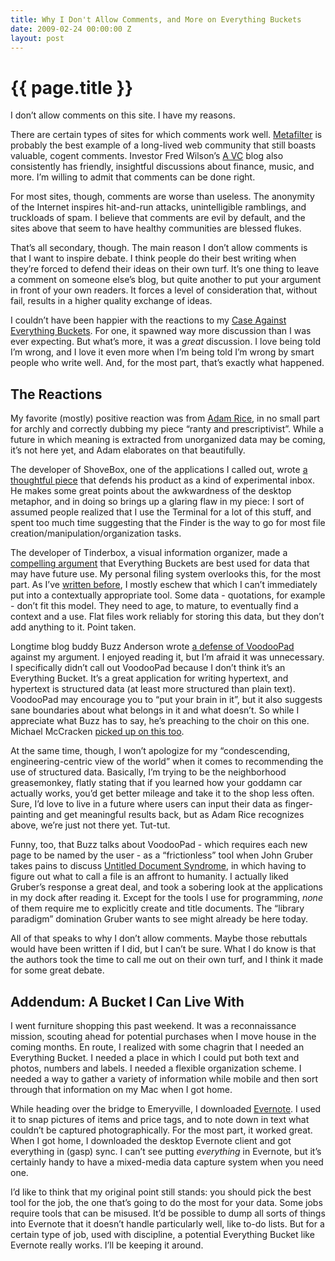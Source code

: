 ```yaml
---
title: Why I Don't Allow Comments, and More on Everything Buckets
date: 2009-02-24 00:00:00 Z
layout: post
---
```


{{ page.title }}
================

I don’t allow comments on this site. I have my reasons.

There are certain types of sites for which comments work well. [Metafilter](http://www.metafilter.com/) is probably the best example of a long-lived web community that still boasts valuable, cogent comments. Investor Fred Wilson’s [A VC](http://www.avc.com/) blog also consistently has friendly, insightful discussions about finance, music, and more. I’m willing to admit that comments can be done right.

For most sites, though, comments are worse than useless. The anonymity of the Internet inspires hit-and-run attacks, unintelligible ramblings, and truckloads of spam. I believe that comments are evil by default, and the sites above that seem to have healthy communities are blessed flukes.

That’s all secondary, though. The main reason I don’t allow comments is that I want to inspire debate. I think people do their best writing when they’re forced to defend their ideas on their own turf. It’s one thing to leave a comment on someone else’s blog, but quite another to put your argument in front of your own readers. It forces a level of consideration that, without fail, results in a higher quality exchange of ideas.

I couldn’t have been happier with the reactions to my [Case Against Everything Buckets](http://al3x.net/2009/01/31/against-everything-buckets.html). For one, it spawned way more discussion than I was ever expecting. But what’s more, it was a *great* discussion. I love being told I’m wrong, and I love it even more when I’m being told I’m wrong by smart people who write well. And, for the most part, that’s exactly what happened.

The Reactions
-------------

My favorite (mostly) positive reaction was from [Adam Rice](http://8stars.org/a/2009/02/09/a-humble-case-against-everything-buckets/), in no small part for archly and correctly dubbing my piece “ranty and prescriptivist”. While a future in which meaning is extracted from unorganized data may be coming, it’s not here yet, and Adam elaborates on that beautifully.

The developer of ShoveBox, one of the applications I called out, wrote [a thoughtful piece](http://www.wonderwarp.com/blog/archives/107) that defends his product as a kind of experimental inbox. He makes some great points about the awkwardness of the desktop metaphor, and in doing so brings up a glaring flaw in my piece: I sort of assumed people realized that I use the Terminal for a lot of this stuff, and spent too much time suggesting that the Finder is the way to go for most file creation/manipulation/organization tasks.

The developer of Tinderbox, a visual information organizer, made a [compelling argument](http://www.markbernstein.org/Feb09/EverythingBuckets.html) that Everything Buckets are best used for data that may have future use. My personal filing system overlooks this, for the most part. As I’ve [written before](http://al3x.net/2007/09/04/anti-task-list.html), I mostly eschew that which I can’t immediately put into a contextually appropriate tool. Some data - quotations, for example - don’t fit this model. They need to age, to mature, to eventually find a context and a use. Flat files work reliably for storing this data, but they don’t add anything to it. Point taken.

Longtime blog buddy Buzz Anderson wrote [a defense of VoodooPad](http://log.scifihifi.com/post/76989703/everything-buckets) against my argument. I enjoyed reading it, but I’m afraid it was unnecessary. I specifically didn’t call out VoodooPad because I don’t think it’s an Everything Bucket. It’s a great application for writing hypertext, and hypertext is structured data (at least more structured than plain text). VoodooPad may encourage you to “put your brain in it”, but it also suggests sane boundaries about what belongs in it and what doesn’t. So while I appreciate what Buzz has to say, he’s preaching to the choir on this one. Michael McCracken [picked up on this too](http://michael-mccracken.net/wp/2009/02/10/something-buckets/).

At the same time, though, I won’t apologize for my “condescending, engineering-centric view of the world” when it comes to recommending the use of structured data. Basically, I’m trying to be the neighborhood greasemonkey, flatly stating that if you learned how your goddamn car actually works, you’d get better mileage and take it to the shop less often. Sure, I’d love to live in a future where users can input their data as finger-painting and get meaningful results back, but as Adam Rice recognizes above, we’re just not there yet. Tut-tut.

Funny, too, that Buzz talks about VoodooPad - which requires each new page to be named by the user - as a “frictionless” tool when John Gruber takes pains to discuss [Untitled Document Syndrome](http://daringfireball.net/2009/02/untitled_document_syndrome), in which having to figure out what to call a file is an affront to humanity. I actually liked Gruber’s response a great deal, and took a sobering look at the applications in my dock after reading it. Except for the tools I use for programming, *none* of them require me to explicitly create and title documents. The “library paradigm” domination Gruber wants to see might already be here today.

All of that speaks to why I don’t allow comments. Maybe those rebuttals would have been written if I did, but I can’t be sure. What I do know is that the authors took the time to call me out on their own turf, and I think it made for some great debate.

Addendum: A Bucket I Can Live With
----------------------------------

I went furniture shopping this past weekend. It was a reconnaissance mission, scouting ahead for potential purchases when I move house in the coming months. En route, I realized with some chagrin that I needed an Everything Bucket. I needed a place in which I could put both text and photos, numbers and labels. I needed a flexible organization scheme. I needed a way to gather a variety of information while mobile and then sort through that information on my Mac when I got home.

While heading over the bridge to Emeryville, I downloaded [Evernote](http://evernote.com). I used it to snap pictures of items and price tags, and to note down in text what couldn’t be captured photographically. For the most part, it worked great. When I got home, I downloaded the desktop Evernote client and got everything in (gasp) sync. I can’t see putting *everything* in Evernote, but it’s certainly handy to have a mixed-media data capture system when you need one.

I’d like to think that my original point still stands: you should pick the best tool for the job, the one that’s going to do the most for your data. Some jobs require tools that can be misused. It’d be possible to dump all sorts of things into Evernote that it doesn’t handle particularly well, like to-do lists. But for a certain type of job, used with discipline, a potential Everything Bucket like Evernote really works. I’ll be keeping it around.
